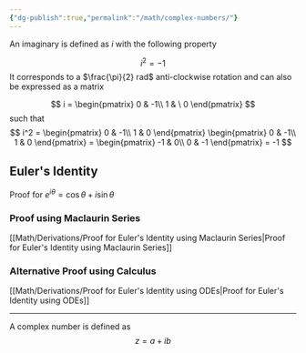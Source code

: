 ```yaml
---
{"dg-publish":true,"permalink":"/math/complex-numbers/"}
---
```



An imaginary is defined as $i$ with the following property

$$
i^2 = -1
$$
It corresponds to a $\frac{\pi}{2} rad$ anti-clockwise rotation and can also be expressed as a matrix

$$
i = \begin{pmatrix}
0 & -1\\
1 & \ 0
\end{pmatrix}
$$
such that
$$
i^2 = \begin{pmatrix}
0 & -1\\
1 & 0
\end{pmatrix}
\begin{pmatrix}
0 & -1\\
1 & 0
\end{pmatrix} = 
\begin{pmatrix}
-1 & 0\\
0 & -1
\end{pmatrix} = -1
$$
## Euler's Identity

Proof for $e^{i \theta} = \cos \theta + i \sin \theta$
### Proof using Maclaurin Series
[[Math/Derivations/Proof for Euler's Identity using Maclaurin Series\|Proof for Euler's Identity using Maclaurin Series]]

### Alternative Proof using Calculus
[[Math/Derivations/Proof for Euler's Identity using ODEs\|Proof for Euler's Identity using ODEs]]

---
A complex number is defined as 
$$
z = a + ib
$$
